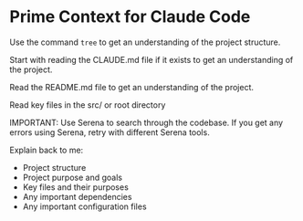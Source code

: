 # Prime Context for Claude Code

Use the command `tree` to get an understanding of the project structure.

Start with reading the CLAUDE.md file if it exists to get an understanding of the project.

Read the README.md file to get an understanding of the project.

Read key files in the src/ or root directory

IMPORTANT: Use Serena to search through the codebase. If you get any errors using Serena, retry with different Serena tools.

Explain back to me:

- Project structure
- Project purpose and goals
- Key files and their purposes
- Any important dependencies
- Any important configuration files
